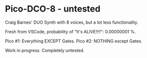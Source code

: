 # Pico-DCO-8 - untested
Craig Barnes' DUO Synth with 8 voices, but a lot less functionality. 

Fresh from VSCode, probability of "It's ALIVE!!!!": 0.00000001 %.

Pico #1: Everything EXCEPT Gates.
Pico #2: NOTHING except Gates.

Work in progress. Completely untested.
